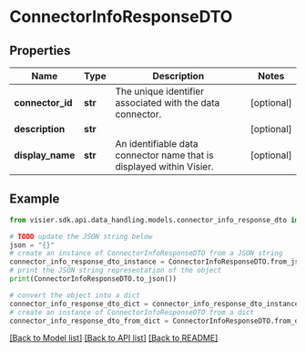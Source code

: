 # ConnectorInfoResponseDTO


## Properties

Name | Type | Description | Notes
------------ | ------------- | ------------- | -------------
**connector_id** | **str** | The unique identifier associated with the data connector. | [optional] 
**description** | **str** |  | [optional] 
**display_name** | **str** | An identifiable data connector name that is displayed within Visier. | [optional] 

## Example

```python
from visier.sdk.api.data_handling.models.connector_info_response_dto import ConnectorInfoResponseDTO

# TODO update the JSON string below
json = "{}"
# create an instance of ConnectorInfoResponseDTO from a JSON string
connector_info_response_dto_instance = ConnectorInfoResponseDTO.from_json(json)
# print the JSON string representation of the object
print(ConnectorInfoResponseDTO.to_json())

# convert the object into a dict
connector_info_response_dto_dict = connector_info_response_dto_instance.to_dict()
# create an instance of ConnectorInfoResponseDTO from a dict
connector_info_response_dto_from_dict = ConnectorInfoResponseDTO.from_dict(connector_info_response_dto_dict)
```
[[Back to Model list]](../README.md#documentation-for-models) [[Back to API list]](../README.md#documentation-for-api-endpoints) [[Back to README]](../README.md)


